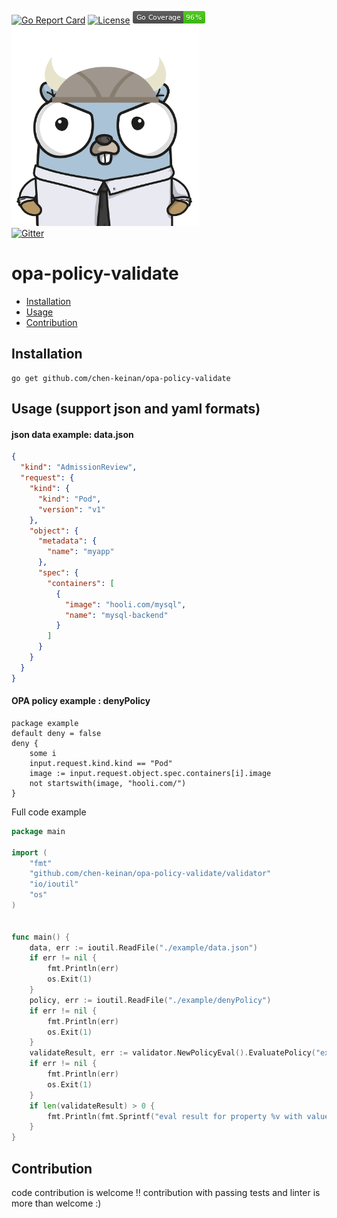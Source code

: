 [![Go Report Card](https://goreportcard.com/badge/github.com/chen-keinan/opa-policy-validate)](https://goreportcard.com/report/github.com/chen-keinan/opa-policy-validate)
[![License](https://img.shields.io/badge/License-Apache%202.0-blue.svg)](https://github.com/chen-keinan/go-command-eval/blob/master/LICENSE)
<img src="./pkg/img/coverage_badge.png" alt="test coverage badge">
<br><img src="./pkg/img/opa_img_gopher.png" width="300" alt="opa_val logo"><br>
[![Gitter](https://badges.gitter.im/beacon-sec/community.svg)](https://gitter.im/beacon-sec/community?utm_source=badge&utm_medium=badge&utm_campaign=pr-badge)

# opa-policy-validate


* [Installation](#installation)
* [Usage](#usage)
* [Contribution](#Contribution)


## Installation

```shell
go get github.com/chen-keinan/opa-policy-validate
```

## Usage (support json and yaml formats)
#### json data example: data.json
```json
{
  "kind": "AdmissionReview",
  "request": {
    "kind": {
      "kind": "Pod",
      "version": "v1"
    },
    "object": {
      "metadata": {
        "name": "myapp"
      },
      "spec": {
        "containers": [
          {
            "image": "hooli.com/mysql",
            "name": "mysql-backend"
          }
        ]
      }
    }
  }
}
```
#### OPA policy example : denyPolicy

```shell
package example
default deny = false
deny {
	some i
	input.request.kind.kind == "Pod"
	image := input.request.object.spec.containers[i].image
	not startswith(image, "hooli.com/")
}
```

Full code example

```go
package main

import (
	"fmt"
	"github.com/chen-keinan/opa-policy-validate/validator"
	"io/ioutil"
	"os"
)


func main() {
	data, err := ioutil.ReadFile("./example/data.json")
	if err != nil {
		fmt.Println(err)
		os.Exit(1)
	}
	policy, err := ioutil.ReadFile("./example/denyPolicy")
	if err != nil {
		fmt.Println(err)
		os.Exit(1)
	}
	validateResult, err := validator.NewPolicyEval().EvaluatePolicy("example", []string{"deny"}, string(policy), string(data))
	if err != nil {
		fmt.Println(err)
		os.Exit(1)
	}
	if len(validateResult) > 0 {
		fmt.Println(fmt.Sprintf("eval result for property %v with value %v", validateResult[0].ValidateProperty, validateResult[0].Value))
	}
}
```


## Contribution
code contribution is welcome !!
contribution with passing tests and linter is more than welcome :)